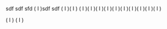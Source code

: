 sdf
sdf
sfd
( I )sdf
sdf
( I )( I )
( I )( I )( I )( I )( I )( I )( I )( I )( I )( I )


( I )
( I )


